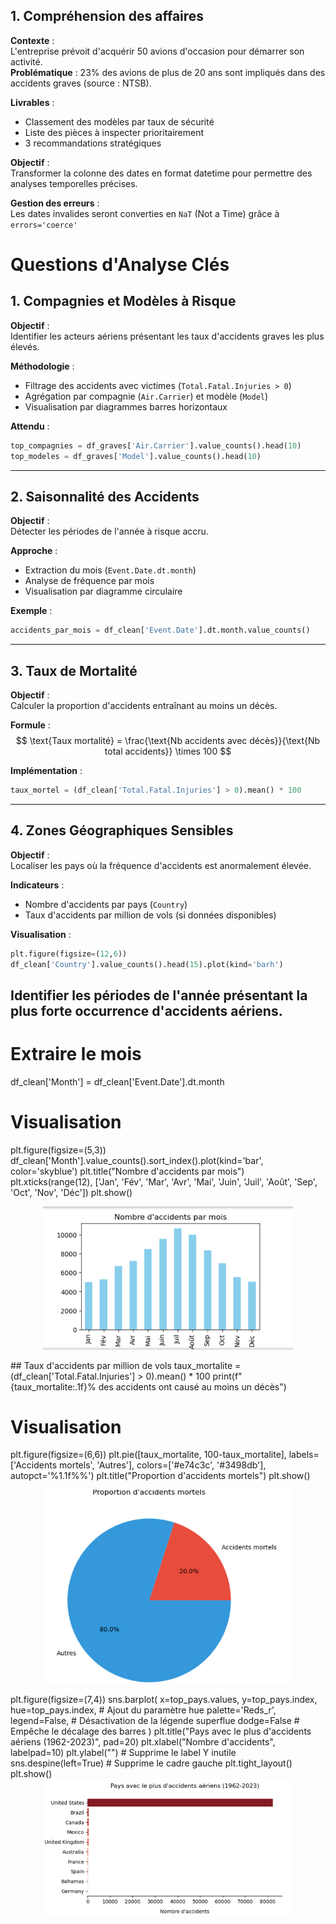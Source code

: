 ## 1. Compréhension des affaires  

**Contexte** :  
L'entreprise prévoit d'acquérir 50 avions d'occasion pour démarrer son activité.  
**Problématique** : 23% des avions de plus de 20 ans sont impliqués dans des accidents graves (source : NTSB).  

**Livrables** :  
-  Classement des modèles par taux de sécurité  
-  Liste des pièces à inspecter prioritairement  
-  3 recommandations stratégiques

  **Objectif** :  
Transformer la colonne des dates en format datetime pour permettre des analyses temporelles précises.

**Gestion des erreurs** :  
Les dates invalides seront converties en `NaT` (Not a Time) grâce à `errors='coerce'`
#  Questions d'Analyse Clés

## 1. Compagnies et Modèles à Risque  
**Objectif** :  
Identifier les acteurs aériens présentant les taux d'accidents graves les plus élevés.  

**Méthodologie** :  
- Filtrage des accidents avec victimes (`Total.Fatal.Injuries > 0`)  
- Agrégation par compagnie (`Air.Carrier`) et modèle (`Model`)  
- Visualisation par diagrammes barres horizontaux  

**Attendu** :  
```python
top_compagnies = df_graves['Air.Carrier'].value_counts().head(10)
top_modeles = df_graves['Model'].value_counts().head(10)
```

---

## 2. Saisonnalité des Accidents  
**Objectif** :  
Détecter les périodes de l'année à risque accru.  

**Approche** :  
- Extraction du mois (`Event.Date.dt.month`)  
- Analyse de fréquence par mois  
- Visualisation par diagramme circulaire  

**Exemple** :  
```python
accidents_par_mois = df_clean['Event.Date'].dt.month.value_counts()
```

---

## 3. Taux de Mortalité  
**Objectif** :  
Calculer la proportion d'accidents entraînant au moins un décès.  

**Formule** :  
$$
\text{Taux mortalité} = \frac{\text{Nb accidents avec décès}}{\text{Nb total accidents}} \times 100
$$

**Implémentation** :  
```python
taux_mortel = (df_clean['Total.Fatal.Injuries'] > 0).mean() * 100
```

---

## 4. Zones Géographiques Sensibles  
**Objectif** :  
Localiser les pays où la fréquence d'accidents est anormalement élevée.  

**Indicateurs** :  
- Nombre d'accidents par pays (`Country`)  
- Taux d'accidents par million de vols (si données disponibles)  

**Visualisation** :  
```python
plt.figure(figsize=(12,6))
df_clean['Country'].value_counts().head(15).plot(kind='barh')
```

## Identifier les périodes de l'année présentant la plus forte occurrence d'accidents aériens.
# Extraire le mois
df_clean['Month'] = df_clean['Event.Date'].dt.month

# Visualisation
plt.figure(figsize=(5,3))
df_clean['Month'].value_counts().sort_index().plot(kind='bar', color='skyblue')
plt.title("Nombre d'accidents par mois")
plt.xticks(range(12), ['Jan', 'Fév', 'Mar', 'Avr', 'Mai', 'Juin', 'Juil', 'Août', 'Sep', 'Oct', 'Nov', 'Déc'])
plt.show()
<div style="text-align: center;">
    <img src="data/Screenshot 2025-06-14 194724.png" width="400">
    <p style="font-style: italic; color: #7f8c8d;">
    </p>
</div>
 ## Taux d'accidents par million de vols
 taux_mortalite = (df_clean['Total.Fatal.Injuries'] > 0).mean() * 100
print(f" {taux_mortalite:.1f}% des accidents ont causé au moins un décès")

# Visualisation
plt.figure(figsize=(6,6))
plt.pie([taux_mortalite, 100-taux_mortalite], 
        labels=['Accidents mortels', 'Autres'], 
        colors=['#e74c3c', '#3498db'], 
        autopct='%1.1f%%')
plt.title("Proportion d'accidents mortels")
plt.show()
<div style="text-align: center;">
    <img src="data/Screenshot 2025-06-14 194900.png" width="400">
    <p style="font-style: italic; color: #7f8c8d;">
    </p>
</div>
plt.figure(figsize=(7,4))
sns.barplot(
    x=top_pays.values,
    y=top_pays.index,
    hue=top_pays.index,  # Ajout du paramètre hue
    palette='Reds_r',
    legend=False,        # Désactivation de la légende superflue
    dodge=False          # Empêche le décalage des barres
)
plt.title("Pays avec le plus d'accidents aériens (1962-2023)", pad=20)
plt.xlabel("Nombre d'accidents", labelpad=10)
plt.ylabel("")  # Supprime le label Y inutile
sns.despine(left=True)  # Supprime le cadre gauche
plt.tight_layout()
plt.show()
<div style="text-align: center;">
    <img src="data/Screenshot 2025-06-14 195216.png" width="400">
    <p style="font-style: italic; color: #7f8c8d;">
    </p>
